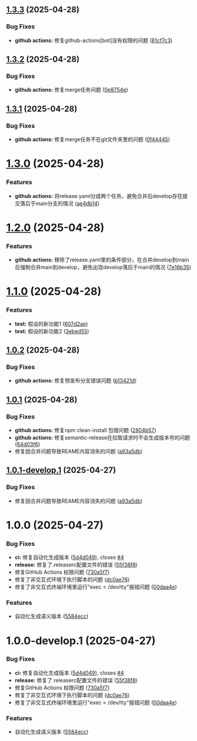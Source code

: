 ## [1.3.3](https://github.com/tsukimiya-wk/git-project-common-configuration/compare/v1.3.2...v1.3.3) (2025-04-28)


### Bug Fixes

* **github actions:** 修复github-actions[bot]没有权限的问题 ([81cf7c3](https://github.com/tsukimiya-wk/git-project-common-configuration/commit/81cf7c3f1eb63fa5337162be4945d8d91266fba9))

## [1.3.2](https://github.com/tsukimiya-wk/git-project-common-configuration/compare/v1.3.1...v1.3.2) (2025-04-28)


### Bug Fixes

* **github actions:** 修复merge任务问题 ([0e8754e](https://github.com/tsukimiya-wk/git-project-common-configuration/commit/0e8754eb6e3c48df068d62ec1cdb14c7c2ebdcf2))

## [1.3.1](https://github.com/tsukimiya-wk/git-project-common-configuration/compare/v1.3.0...v1.3.1) (2025-04-28)


### Bug Fixes

* **github actions:** 修复merge任务不在git文件夹里的问题 ([0f44445](https://github.com/tsukimiya-wk/git-project-common-configuration/commit/0f444450c583d113a5f9268901b2c8e1acad3304))

# [1.3.0](https://github.com/tsukimiya-wk/git-project-common-configuration/compare/v1.2.0...v1.3.0) (2025-04-28)


### Features

* **github actions:** 将release.yaml分成两个任务，避免合并后develop存在提交落后于main分支的情况 ([ae4db14](https://github.com/tsukimiya-wk/git-project-common-configuration/commit/ae4db1483edd1812b15bf009061ed01ad64e5577))

# [1.2.0](https://github.com/tsukimiya-wk/git-project-common-configuration/compare/v1.1.0...v1.2.0) (2025-04-28)


### Features

* **github actions:** 移除了release.yaml里的条件部分，在合并develop到main后强制合并main到develop，避免出现develop落后于main的情况 ([7e16b35](https://github.com/tsukimiya-wk/git-project-common-configuration/commit/7e16b3561bc0858edead144d79e89fd60ca58950))

# [1.1.0](https://github.com/tsukimiya-wk/git-project-common-configuration/compare/v1.0.2...v1.1.0) (2025-04-28)


### Features

* **test:** 假设的新功能1 ([607d2ae](https://github.com/tsukimiya-wk/git-project-common-configuration/commit/607d2aec78d2327646fb1956ba5956d99a06b18c))
* **test:** 假设的新功能2 ([3ebed55](https://github.com/tsukimiya-wk/git-project-common-configuration/commit/3ebed5566b1fc672121dd1a58e88b4cfa0f2a9de))

## [1.0.2](https://github.com/tsukimiya-wk/git-project-common-configuration/compare/v1.0.1...v1.0.2) (2025-04-28)


### Bug Fixes

* **github actions:** 修复预发布分支错误问题 ([b13421d](https://github.com/tsukimiya-wk/git-project-common-configuration/commit/b13421d4867ed9e9c096fa8cbfe7379ac9289771))

## [1.0.1](https://github.com/tsukimiya-wk/git-project-common-configuration/compare/v1.0.0...v1.0.1) (2025-04-28)


### Bug Fixes

* **github actions:** 修复npm clean-install 包错问题 ([2804b57](https://github.com/tsukimiya-wk/git-project-common-configuration/commit/2804b5776e17f2ad42d06f41a2426b10f2065f90))
* **github actions:** 修复semantic-release在拉取请求时不会生成版本号的问题 ([64d03f6](https://github.com/tsukimiya-wk/git-project-common-configuration/commit/64d03f6b4f777df54a20082d57a83ba9c2115fde))
* 修复因合并问题导致REAME内容消失的问题 ([a93a5db](https://github.com/tsukimiya-wk/git-project-common-configuration/commit/a93a5dbe3e16a354177ab638d227bcafb1662b1f))

## [1.0.1-develop.1](https://github.com/tsukimiya-wk/git-project-common-configuration/compare/v1.0.0...v1.0.1-develop.1) (2025-04-27)


### Bug Fixes

* 修复因合并问题导致REAME内容消失的问题 ([a93a5db](https://github.com/tsukimiya-wk/git-project-common-configuration/commit/a93a5dbe3e16a354177ab638d227bcafb1662b1f))

# 1.0.0 (2025-04-27)


### Bug Fixes

* **ci:** 修复自动化生成版本 ([5d4d049](https://github.com/tsukimiya-wk/git-project-common-configuration/commit/5d4d0495c109df522727880c71b4a128163687e5)), closes [#4](https://github.com/tsukimiya-wk/git-project-common-configuration/issues/4)
* **release:** 修复了.releaserc配置文件的错误 ([55f38f8](https://github.com/tsukimiya-wk/git-project-common-configuration/commit/55f38f8d44514cdf518ab585bf99b369a70929bd))
* 修复GitHub Actions 权限问题 ([730a5f7](https://github.com/tsukimiya-wk/git-project-common-configuration/commit/730a5f7a1e75822bee7835e61f7db76d461af032))
* 修复了非交互式环境下执行脚本的问题 ([dc0ae76](https://github.com/tsukimiya-wk/git-project-common-configuration/commit/dc0ae76b0cab5cc5f0d7deab864e82d437a08793))
* 修复了非交互式终端环境里运行"exec < /dev/tty"报错问题 ([00daa4e](https://github.com/tsukimiya-wk/git-project-common-configuration/commit/00daa4ebf3a2d0e5f72974eaaa28bf9b676ec2f3))


### Features

* 自动化生成语义版本 ([5584ecc](https://github.com/tsukimiya-wk/git-project-common-configuration/commit/5584eccaaadac9d0b5557808ef47a54c0ee312d3))

# 1.0.0-develop.1 (2025-04-27)


### Bug Fixes

* **ci:** 修复自动化生成版本 ([5d4d049](https://github.com/tsukimiya-wk/git-project-common-configuration/commit/5d4d0495c109df522727880c71b4a128163687e5)), closes [#4](https://github.com/tsukimiya-wk/git-project-common-configuration/issues/4)
* **release:** 修复了.releaserc配置文件的错误 ([55f38f8](https://github.com/tsukimiya-wk/git-project-common-configuration/commit/55f38f8d44514cdf518ab585bf99b369a70929bd))
* 修复GitHub Actions 权限问题 ([730a5f7](https://github.com/tsukimiya-wk/git-project-common-configuration/commit/730a5f7a1e75822bee7835e61f7db76d461af032))
* 修复了非交互式环境下执行脚本的问题 ([dc0ae76](https://github.com/tsukimiya-wk/git-project-common-configuration/commit/dc0ae76b0cab5cc5f0d7deab864e82d437a08793))
* 修复了非交互式终端环境里运行"exec < /dev/tty"报错问题 ([00daa4e](https://github.com/tsukimiya-wk/git-project-common-configuration/commit/00daa4ebf3a2d0e5f72974eaaa28bf9b676ec2f3))


### Features

* 自动化生成语义版本 ([5584ecc](https://github.com/tsukimiya-wk/git-project-common-configuration/commit/5584eccaaadac9d0b5557808ef47a54c0ee312d3))

